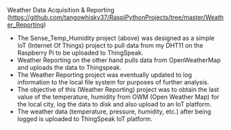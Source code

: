 Weather Data Acquisition & Reporting (https://github.com/tangowhisky37/RaspiPythonProjects/tree/master/Weather_Reporting) 

- The Sense_Temp_Humidity project (above) was designed as a simple IoT (Internet Of Things) project to pull data from my DHT11 on the Raspberry Pi to be uploaded to ThingSpeak.
- Weather Reporting on the other hand pulls data from OpenWeatherMap and uploads the data to Thingspeak. 
- The Weather Reporting project was eventually updated to log information to the local file system for purposes of further analysis. 
- The objective of this (Weather Reporting) project was to obtain the last value of the temperature, humidity from OWM (Open Weather Map) for the local city, log the data to disk and also upload to an IoT platform.
- The weather data (temperature, pressure, humidity, etc.) after being logged is uploaded to ThingSpeak IoT platform.

